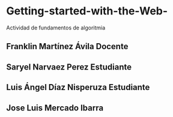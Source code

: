 # Getting-started-with-the-Web-
Actividad de fundamentos de algoritmia 
## Franklin Martínez Ávila Docente
## Saryel Narvaez Perez Estudiante 
## Luis Ángel Díaz Nisperuza Estudiante 
## Jose Luis Mercado Ibarra
